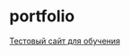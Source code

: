 # portfolio

[Тестовый сайт для обучения](https://pavelmarozka.github.io/portfolio/ "тестовый сайт для обучения github")